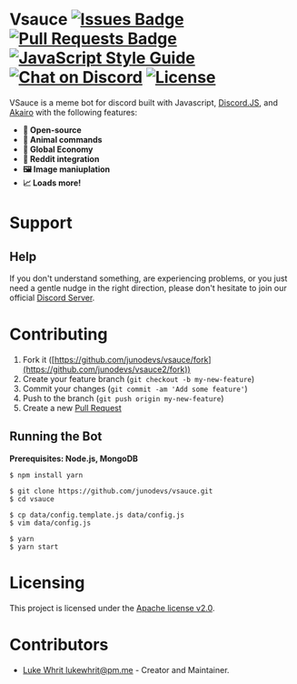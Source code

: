 # Vsauce [![Issues Badge](https://img.shields.io/github/issues/324Luke/vsauce.svg)](https://github.com/324Luke/vsauce/issues) [![Pull Requests Badge](https://img.shields.io/github/issues-pr/324Luke/vsauce.svg)](https://github.com/324Luke/vsauce/pulls) [![JavaScript Style Guide](https://img.shields.io/badge/code_style-standard-yellow.svg)](https://standardjs.com) [![Chat on Discord](https://img.shields.io/discord/528810369607663621.svg)](https://discord.gg/9fvBYnM) [![License](https://img.shields.io/github/license/324Luke/vsauce.svg)](LICENSE.md)

VSauce is a meme bot for discord built with Javascript, [Discord.JS](https://npmjs.com/package/discord.js), and [Akairo](https://npmjs.com/package/discord-akairo) with the following features:

* **🐙 Open-source**
* **🐶 Animal commands**
* **💸 Global Economy**
* **🤖 Reddit integration**
* **🖼 Image maniuplation**
* **📈 Loads more!**

# Support

## Help

If you don't understand something, are experiencing problems, or you just need a gentle nudge in the right direction, please don't hesitate to join our official [Discord Server](https://discord.gg/9fvBYnM).

# Contributing

1. Fork it ([https://github.com/junodevs/vsauce/fork](https://github.com/junodevs/vsauce2/fork))
2. Create your feature branch (`git checkout -b my-new-feature`)
3. Commit your changes (`git commit -am 'Add some feature'`)
4. Push to the branch (`git push origin my-new-feature`)
5. Create a new [Pull Request](https://github.com/junodevs/vsauce/pulls)

## Running the Bot

**Prerequisites: Node.js, MongoDB**

```
$ npm install yarn

$ git clone https://github.com/junodevs/vsauce.git
$ cd vsauce

$ cp data/config.template.js data/config.js
$ vim data/config.js

$ yarn
$ yarn start
```

# Licensing

This project is licensed under the [Apache license v2.0](LICENSE).

# Contributors

* [Luke Whrit <lukewhrit@pm.me>](https://github.com/lukewhrit) - Creator and Maintainer.

